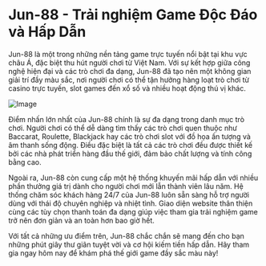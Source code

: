 # Jun-88 - Trải nghiệm Game Độc Đáo và Hấp Dẫn

Jun-88 là một trong những nền tảng game trực tuyến nổi bật tại khu vực châu Á, đặc biệt thu hút người chơi từ Việt Nam. Với sự kết hợp giữa công nghệ hiện đại và các trò chơi đa dạng, Jun-88 đã tạo nên một không gian giải trí đầy màu sắc, nơi người chơi có thể tận hưởng hàng loạt trò chơi từ casino trực tuyến, slot games đến xổ số và nhiều hoạt động thú vị khác.

![Image](https://github.com/user-attachments/assets/bd51ea9f-0666-407b-a7a7-98ead6de688c)

Điểm nhấn lớn nhất của Jun-88 chính là sự đa dạng trong danh mục trò chơi. Người chơi có thể dễ dàng tìm thấy các trò chơi quen thuộc như Baccarat, Roulette, Blackjack hay các trò chơi slot với đồ họa ấn tượng và âm thanh sống động. Điều đặc biệt là tất cả các trò chơi đều được thiết kế bởi các nhà phát triển hàng đầu thế giới, đảm bảo chất lượng và tính công bằng cao.

Ngoài ra, Jun-88 còn cung cấp một hệ thống khuyến mãi hấp dẫn với nhiều phần thưởng giá trị dành cho người chơi mới lẫn thành viên lâu năm. Hệ thống chăm sóc khách hàng 24/7 của Jun-88 luôn sẵn sàng hỗ trợ người dùng với thái độ chuyên nghiệp và nhiệt tình. Giao diện website thân thiện cùng các tùy chọn thanh toán đa dạng giúp việc tham gia trải nghiệm game trở nên đơn giản và an toàn hơn bao giờ hết.

Với tất cả những ưu điểm trên, Jun-88 chắc chắn sẽ mang đến cho bạn những phút giây thư giãn tuyệt vời và cơ hội kiếm tiền hấp dẫn. Hãy tham gia ngay hôm nay để khám phá thế giới game đầy sắc màu này!